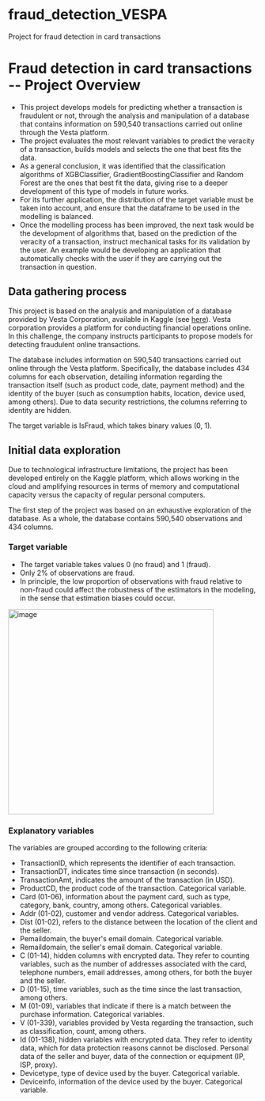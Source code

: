 # fraud_detection_VESPA
Project for fraud detection in card transactions

# Fraud detection in card transactions -- Project Overview
* This project develops models for predicting whether a transaction is fraudulent or not, through the analysis and manipulation of a database that contains information on 590,540 transactions carried out online through the Vesta platform.
* The project evaluates the most relevant variables to predict the veracity of a transaction, builds models and selects the one that best fits the data.
* As a general conclusion, it was identified that the classification algorithms of XGBClassifier, GradientBoostingClassifier and Random Forest are the ones that best fit the data, giving rise to a deeper development of this type of models in future works.
* For its further application, the distribution of the target variable must be taken into account, and ensure that the dataframe to be used in the modelling is balanced.
* Once the modelling process has been improved, the next task would be the development of algorithms that, based on the prediction of the veracity of a transaction, instruct mechanical tasks for its validation by the user. An example would be developing an application that automatically checks with the user if they are carrying out the transaction in question.

## Data gathering process
This project is based on the analysis and manipulation of a database provided by Vesta Corporation, available in Kaggle (see [here](https://www.kaggle.com/c/ieee-fraud-detection)). Vesta corporation provides a platform for conducting financial operations online. In this challenge, the company instructs participants to propose models for detecting fraudulent online transactions.

The database includes information on 590,540 transactions carried out online through the Vesta platform. Specifically, the database includes 434 columns for each observation, detailing information regarding the transaction itself (such as product code, date, payment method) and the identity of the buyer (such as consumption habits, location, device used, among others). Due to data security restrictions, the columns referring to identity are hidden.

The target variable is IsFraud, which takes binary values (0, 1).

## Initial data exploration
Due to technological infrastructure limitations, the project has been developed entirely on the Kaggle platform, which allows working in the cloud and amplifying resources in terms of memory and computational capacity versus the capacity of regular personal computers.

The first step of the project was based on an exhaustive exploration of the database. As a whole, the database contains 590,540 observations and 434 columns.

### Target variable
* The target variable takes values 0 (no fraud) and 1 (fraud).
* Only 2% of observations are fraud.
* In principle, the low proportion of observations with fraud relative to non-fraud could affect the robustness of the estimators in the modeling, in the sense that estimation biases could occur.

<img width="415" alt="image" src="https://user-images.githubusercontent.com/56187009/154331211-5a22a555-4ee7-420b-b9ef-7b8da0c7894f.png">

### Explanatory variables
The variables are grouped according to the following criteria:
* TransactionID, which represents the identifier of each transaction.
* TransactionDT, indicates time since transaction (in seconds).
* TransactionAmt, indicates the amount of the transaction (in USD).
* ProductCD, the product code of the transaction. Categorical variable.
* Card (01-06), information about the payment card, such as type, category, bank, country, among others. Categorical variables.
* Addr (01-02), customer and vendor address. Categorical variables.
* Dist (01-02), refers to the distance between the location of the client and the seller.
* Pemaildomain, the buyer's email domain. Categorical variable.
* Remaildomain, the seller's email domain. Categorical variable.
* C (01-14), hidden columns with encrypted data. They refer to counting variables, such as the number of addresses associated with the card, telephone numbers, email addresses, among others, for both the buyer and the seller.
* D (01-15), time variables, such as the time since the last transaction, among others.
* M (01-09), variables that indicate if there is a match between the purchase information. Categorical variables.
* V (01-339), variables provided by Vesta regarding the transaction, such as classification, count, among others.
* Id (01-138), hidden variables with encrypted data. They refer to identity data, which for data protection reasons cannot be disclosed. Personal data of the seller and buyer, data of the connection or equipment (IP, ISP, proxy).
* Devicetype, type of device used by the buyer. Categorical variable.
* Deviceinfo, information of the device used by the buyer. Categorical variable.

